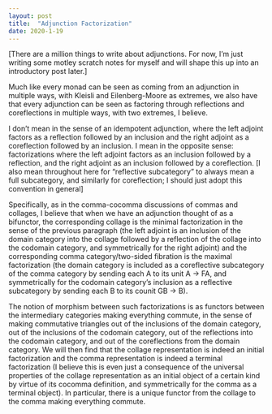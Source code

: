 ```yaml
---
layout: post
title:  "Adjunction Factorization"
date: 2020-1-19
---
```

[There are a million things to write about adjunctions. For now, I’m just writing some motley scratch notes for myself and will shape this up into an introductory post later.]

Much like every monad can be seen as coming from an adjunction in multiple ways, with Kleisli and Eilenberg-Moore as extremes, we also have that every adjunction can be seen as factoring through reflections and coreflections in multiple ways, with two extremes, I believe.

I don’t mean in the sense of an idempotent adjunction, where the left adjoint factors as a reflection followed by an inclusion and the right adjoint as a coreflection followed by an inclusion. I mean in the opposite sense: factorizations where the left adjoint factors as an inclusion followed by a reflection, and the right adjoint as an inclusion followed by a coreflection. [I also mean throughout here for “reflective subcategory” to always mean a full subcategory, and similarly for coreflection; I should just adopt this convention in general]

Specifically, as in the comma-cocomma discussions of commas and collages, I believe that when we have an adjunction thought of as a bifunctor, the corresponding collage is the minimal factorization in the sense of the previous paragraph (the left adjoint is an inclusion of the domain category into the collage followed by a reflection of the collage into the codomain category, and symmetrically for the right adjoint) and the corresponding comma category/two-sided fibration is the maximal factorization (the domain category is included as a coreflective subcategory of the comma category by sending each A to its unit A -> FA, and symmetrically for the codomain category’s inclusion as a reflective subcategory by sending each B to its counit GB -> B).

The notion of morphism between such factorizations is as functors between the intermediary categories making everything commute, in the sense of making commutative triangles out of the inclusions of the domain category, out of the inclusions of the codomain category, out of the reflections into the codomain category, and out of the coreflections from the domain category. We will then find that the collage representation is indeed an initial factorization and the comma representation is indeed a terminal factorization (I believe this is even just a consequence of the universal properties of the collage representation as an initial object of a certain kind by virtue of its cocomma definition, and symmetrically for the comma as a terminal object). In particular, there is a unique functor from the collage to the comma making everything commute.